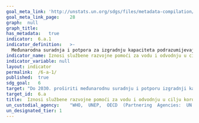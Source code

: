 ```yaml
---	
goal_meta_link:	'http://unstats.un.org/sdgs/files/metadata-compilation/Metadata-Goal-6.pdf'
goal_meta_link_page:	28
graph:	null
graph_title:	
has_metadata:	true
indicator:	6.a.1
indicator_definition:	>-
  Međunarodna suradnja i potpora za izgradnju kapaciteta podrazumijevaju pomoć (većina ih se može kvantificirati) u obliku bespovratnih sredstava ili zajmova od strane vanjskih agencija za potporu. Količina vodoopskrbne službe za pomoć u razvoju (ODA), koja se odnosi na vodu i sanitaciju može se upotrijebiti kao proxy za to, koju preuzima Sustav za izvješćivanje vjerovnika (CRS) Organizacije za ekonomsku suradnju i razvoj (OECD). Shvaćajući da se uloga ODA-a u međunarodnoj suradnji razvija i da je širok spektar dionika uključen u "međunarodnu suradnju i podršku razvoju kapaciteta", predviđeno je da će se ovaj pokazatelj razvijati i bit će dodatno kvalificiran tijekom razdoblja SDG-a. UN-voda radi zajedno s OECD-om kako bi uskladila predloženi pokazatelj i metodologiju s radom OECD-a. Službena razvojna pomoć (ODA) definira se kao tokovi službenog financiranja koji se upravljaju promicanjem gospodarskog razvoja i blagostanja zemalja u razvoju kao glavnom cilju i koji su karakteristični za koncesije s potporom od najmanje 25% (koristeći popust od 10% popusta). Konvencijom, ODA tokovi obuhvaćaju doprinose donatorskih vladinih agencija, na svim razinama, zemljama u razvoju ("bilateralna ODA") i multilateralnim institucijama. ODA potvrde uključuju isplate od strane bilateralnih donatora i multilateralnih institucija. Isključeno je kreditiranje agencija za izvozne kredite čija je svrha isključenje izvoza (izvor OECD-a, MMF 2003). Vladin koordinirani plan potrošnje definira se kao plan financiranja / proračun za sektor vode i sanitacije, jasno ocjenjujući dostupne izvore financiranja i strategije za financiranje budućih potreba.
indicator_name:	Iznosi službene razvojne pomoći za vodu i odvodnju u cilju kordiniranja potrošnje vode 
indicator_variable:	null
layout:	indicator
permalink:	/6-a-1/
published:	true  
sdg_goal:	6
target:	"Do 2030. proširiti međunarodnu suradnju i potporu izgradnji kapaciteta zemljama u razvoju u aktivnostima i programima vezanim za vodu i odvodnju, uključujući uklanjanje vode, desalinizaciju, učinkovitost vode, pročišćavanje otpadnih voda, tehnologiju recikliranja i ponovne uporabe"
target_id:	6.a
title:	Iznosi službene razvojne pomoći za vodu i odvodnju u cilju kordiniranja potrošnje vode 
un_custodial_agency:	"WHO,  UNEP,  OECD  (Partnering  Agencies:  UN  Water)"
un_designated_tier:	1
---	
```

